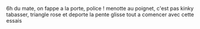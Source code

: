 6h du mate, on fappe a la porte, police ! 
menotte au poignet, c'est pas kinky
tabasser, triangle rose et deporte la pente glisse
tout a comencer avec cette essais 
